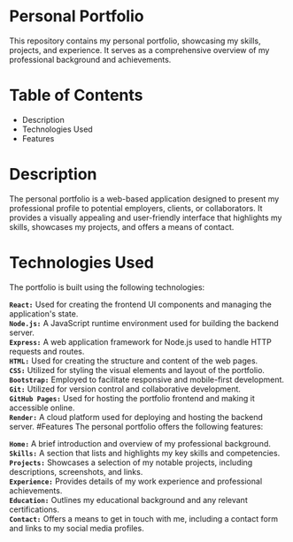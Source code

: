 # Personal Portfolio
This repository contains my personal portfolio, showcasing my skills, projects, and experience. It serves as a comprehensive overview of my professional background and achievements.

# Table of Contents
- Description
- Technologies Used
- Features

#  Description
The personal portfolio is a web-based application designed to present my professional profile to potential employers, clients, or collaborators. It provides a visually appealing and user-friendly interface that highlights my skills, showcases my projects, and offers a means of contact.

# Technologies Used
The portfolio is built using the following technologies:

<b>`React:`</b> Used for creating the frontend UI components and managing the application's state.</br>
<b>`Node.js:`</b> A JavaScript runtime environment used for building the backend server.</br>
<b>`Express:`</b> A web application framework for Node.js used to handle HTTP requests and routes.</br>
<b>`HTML:`</b> Used for creating the structure and content of the web pages.</br>
<b>`CSS:`</b> Utilized for styling the visual elements and layout of the portfolio.</br>
<b>`Bootstrap:`</b> Employed to facilitate responsive and mobile-first development.</br>
<b>`Git:`</b> Utilized for version control and collaborative development.</br>
<b>`GitHub Pages:`</b> Used for hosting the portfolio frontend and making it accessible online.</br>
<b>`Render:`</b> A cloud platform used for deploying and hosting the backend server.
#Features
The personal portfolio offers the following features:

<b>`Home:` </b>A brief introduction and overview of my professional background.</br>
<b>`Skills:`</b> A section that lists and highlights my key skills and competencies.</br>
<b>`Projects:`</b> Showcases a selection of my notable projects, including descriptions, screenshots, and links.</br>
<b>`Experience:`</b> Provides details of my work experience and professional achievements.</br>
<b>`Education:`</b> Outlines my educational background and any relevant certifications.</br>
<b>`Contact:`</b> Offers a means to get in touch with me, including a contact form and links to my social media profiles.
